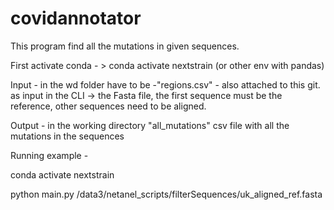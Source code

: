 # covidannotator

This program find all the mutations in given sequences.

First activate conda - > conda activate nextstrain (or other env with pandas)

Input - 
in the wd folder have to be -"regions.csv" - also attached to this git.
as input in the CLI -> the Fasta file, the first sequence must be the reference, other sequences need to be aligned.


Output -
in the working directory "all_mutations" csv file with all the mutations in the sequences

Running example -

conda activate nextstrain

python main.py /data3/netanel_scripts/filterSequences/uk_aligned_ref.fasta
